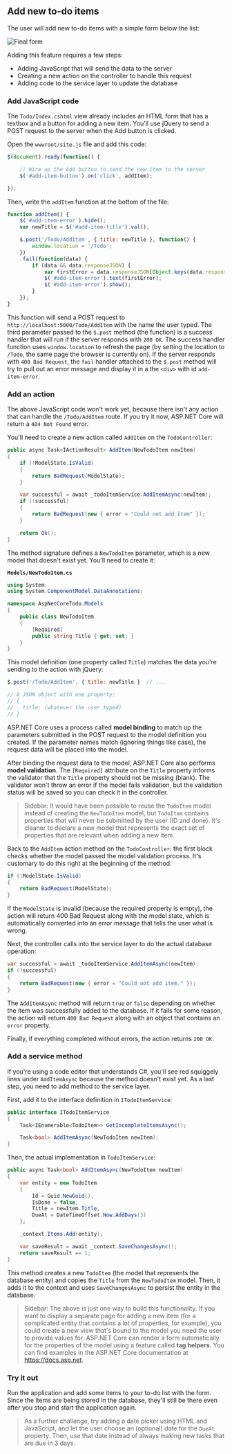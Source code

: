 ## Add new to-do items

The user will add new to-do items with a simple form below the list:

![Final form](final-form.png)

Adding this feature requires a few steps:

* Adding JavaScript that will send the data to the server
* Creating a new action on the controller to handle this request
* Adding code to the service layer to update the database

### Add JavaScript code

The `Todo/Index.cshtml` view already includes an HTML form that has a textbox and a button for adding a new item. You'll use jQuery to send a POST request to the server when the Add button is clicked.

Open the `wwwroot/site.js` file and add this code:

```javascript
$(document).ready(function() {

    // Wire up the Add button to send the new item to the server
    $('#add-item-button').on('click', addItem);

});
```

Then, write the `addItem` function at the bottom of the file:

```javascript
function addItem() {
    $('#add-item-error').hide();
    var newTitle = $('#add-item-title').val();

    $.post('/Todo/AddItem', { title: newTitle }, function() {
        window.location = '/Todo';
    })
    .fail(function(data) {
        if (data && data.responseJSON) {
            var firstError = data.responseJSON[Object.keys(data.responseJSON)[0]];
            $('#add-item-error').text(firstError);
            $('#add-item-error').show();
        }
    });
}
```

This function will send a POST request to `http://localhost:5000/Todo/AddItem` with the name the user typed. The third parameter passed to the `$.post` method (the function) is a success handler that will run if the server responds with `200 OK`. The success handler function uses `window.location` to refresh the page (by setting the location to `/Todo`, the same page the browser is currently on). If the server responds with `400 Bad Request`, the `fail` handler attached to the `$.post` method will try to pull out an error message and display it in a the `<div>` with id `add-item-error`.

### Add an action

The above JavaScript code won't work yet, because there isn't any action that can handle the `/Todo/AddItem` route. If you try it now, ASP.NET Core will return a `404 Not Found` error.

You'll need to create a new action called `AddItem` on the `TodoController`:

```csharp
public async Task<IActionResult> AddItem(NewTodoItem newItem)
{
    if (!ModelState.IsValid)
    {
        return BadRequest(ModelState);
    }

    var successful = await _todoItemService.AddItemAsync(newItem);
    if (!successful)
    {
        return BadRequest(new { error = "Could not add item" });
    }

    return Ok();
}
```

The method signature defines a `NewTodoItem` parameter, which is a new model that doesn't exist yet. You'll need to create it:

**`Models/NewTodoItem.cs`**

```csharp
using System;
using System.ComponentModel.DataAnnotations;

namespace AspNetCoreTodo.Models
{
    public class NewTodoItem
    {
        [Required]
        public string Title { get; set; }
    }
}
```

This model definition (one property called `Title`) matches the data you're sending to the action with jQuery:

```javascript
$.post('/Todo/AddItem', { title: newTitle }  // ...

// A JSON object with one property:
// {
//   title: (whatever the user typed)
// }
```

ASP.NET Core uses a process called **model binding** to match up the parameters submitted in the POST request to the model definition you created. If the parameter names match (ignoring things like case), the request data will be placed into the model.

After binding the request data to the model, ASP.NET Core also performs **model validation**. The `[Required]` attribute on the `Title` property informs the validator that the `Title` property should not be missing (blank). The validator won't throw an error if the model fails validation, but the validation status will be saved so you can check it in the controller.

> Sidebar: It would have been possible to reuse the `TodoItem` model instead of creating the `NewTodoItem` model, but `TodoItem` contains properties that will never be submitted by the user (ID and done). It's cleaner to declare a new model that represents the exact set of properties that are relevant when adding a new item.

Back to the `AddItem` action method on the `TodoController`: the first block checks whether the model passed the model validation process. It's customary to do this right at the beginning of the method:

```csharp
if (!ModelState.IsValid)
{
    return BadRequest(ModelState);
}
```

If the `ModelState` is invalid (because the required property is empty), the action will return 400 Bad Request along with the model state, which is automatically converted into an error message that tells the user what is wrong.

Next, the controller calls into the service layer to do the actual database operation:

```csharp
var successful = await _todoItemService.AddItemAsync(newItem);
if (!successful)
{
    return BadRequest(new { error = "Could not add item." });
}
```

The `AddItemAsync` method will return `true` or `false` depending on whether the item was successfully added to the database. If it fails for some reason, the action will return `400 Bad Request` along with an object that contains an `error` property.

Finally, if everything completed without errors, the action returns `200 OK`.

### Add a service method

If you're using a code editor that understands C#, you'll see red squiggely lines under `AddItemAsync` because the method doesn't exist yet. As a last step, you need to add method to the service layer.

First, add it to the interface definition in `ITodoItemService`:

```csharp
public interface ITodoItemService
{
    Task<IEnumerable<TodoItem>> GetIncompleteItemsAsync();

    Task<bool> AddItemAsync(NewTodoItem newItem);
}
```

Then, the actual implementation in `TodoItemService`:

```csharp
public async Task<bool> AddItemAsync(NewTodoItem newItem)
{
    var entity = new TodoItem
    {
        Id = Guid.NewGuid(),
        IsDone = false,
        Title = newItem.Title,
        DueAt = DateTimeOffset.Now.AddDays(3)
    };

    _context.Items.Add(entity);

    var saveResult = await _context.SaveChangesAsync();
    return saveResult == 1;
}
```

This method creates a new `TodoItem` (the model that represents the database entity) and copies the `Title` from the `NewTodoItem` model. Then, it adds it to the context and uses `SaveChangesAsync` to persist the entity in the database.

> Sidebar: The above is just one way to build this functionality. If you want to display a separate page for adding a new item (for a complicated entity that contains a lot of properties, for example), you could create a new view that's bound to the model you need the user to provide values for. ASP.NET Core can render a form automatically for the properties of the model using a feature called **tag helpers**. You can find examples in the ASP.NET Core documentation at https://docs.asp.net.

### Try it out

Run the application and add some items to your to-do list with the form. Since the items are being stored in the database, they'll still be there even after you stop and start the application again.

> As a further challenge, try adding a date picker using HTML and JavaScript, and let the user choose an (optional) date for the `DueAt` property. Then, use that date instead of always making new tasks that are due in 3 days.
